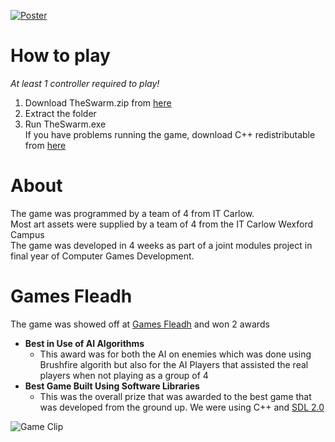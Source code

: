 [![Poster](https://github.com/CathalRedmond/SwarmGame/blob/master/Poster/Logo.png)](https://youtu.be/_rqTArqitDU "Trailer")

# How to play
_At least 1 controller required to play!_
1. Download TheSwarm.zip from [here](https://github.com/CathalRedmond/SwarmGame/releases/tag/v1.0)
2. Extract the folder
3. Run TheSwarm.exe\
If you have problems running the game, download C++ redistributable from [here](https://aka.ms/vs/16/release/vc_redist.x86.exe)

# About
The game was programmed by a team of 4 from IT Carlow.\
Most art assets were supplied by a team of 4 from the IT Carlow Wexford Campus\
The game was developed in 4 weeks as part of a joint modules project in final year of Computer Games Development.

# Games Fleadh
The game was showed off at [Games Fleadh](http://gamesfleadh.ie/) and won 2 awards
* **Best in Use of AI Algorithms**
  * This award was for both the AI on enemies which was done using Brushfire algorith but also for the AI Players that assisted the real players when not playing as a group of 4
* **Best Game Built Using Software Libraries**
  * This was the overall prize that was awarded to the best game that was developed from the ground up. We were using C++ and [SDL 2.0](https://www.libsdl.org/)

![Game Clip](https://github.com/CathalRedmond/SwarmGame/blob/master/shortgif.gif)
